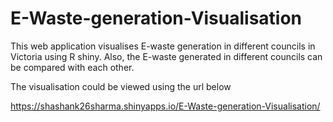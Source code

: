 # E-Waste-generation-Visualisation
This web application visualises E-waste generation in different councils in Victoria using R shiny. Also, the E-waste generated in different councils can be compared with each other.

The visualisation could be viewed using the url below

https://shashank26sharma.shinyapps.io/E-Waste-generation-Visualisation/
